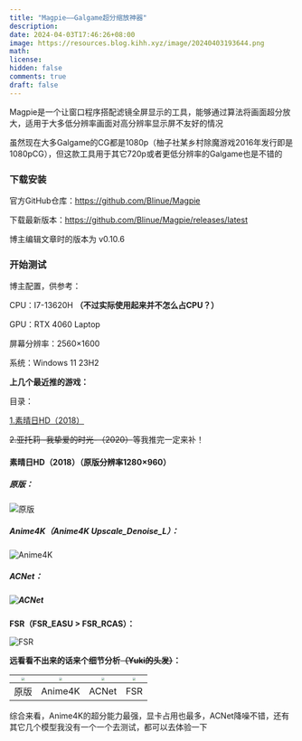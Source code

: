 ```yaml
---
title: "Magpie——Galgame超分缩放神器"
description: 
date: 2024-04-03T17:46:26+08:00
image: https://resources.blog.kihh.xyz/image/20240403193644.png
math: 
license: 
hidden: false
comments: true
draft: false
---
```


Magpie是一个让窗口程序搭配滤镜全屏显示的工具，能够通过算法将画面超分放大，适用于大多低分辨率画面对高分辨率显示屏不友好的情况

虽然现在大多Galgame的CG都是1080p（柚子社某乡村除魔游戏2016年发行即是1080pCG），但这款工具用于其它720p或者更低分辨率的Galgame也是不错的

### 下载安装

官方GitHub仓库：https://github.com/Blinue/Magpie

下载最新版本：https://github.com/Blinue/Magpie/releases/latest

博主编辑文章时的版本为 v0.10.6

### 开始测试

博主配置，供参考：

CPU：I7-13620H **（不过实际使用起来并不怎么占CPU？）**

GPU：RTX 4060 Laptop

屏幕分辨率：2560×1600

系统：Windows 11 23H2



**上几个最近推的游戏：**

目录：

[1.素晴日HD（2018）](#素晴日HD（2018）（原版分辨率1280×960）)

~~2.亚托莉 -我挚爱的时光-（2020）~~等我推完一定来补！



#### 素晴日HD（2018）（原版分辨率1280×960）

##### 原版：

![原版](https://resources.blog.kihh.xyz/image/20240403181300.png)

##### Anime4K（Anime4K Upscale_Denoise_L）：

![Anime4K](https://resources.blog.kihh.xyz/image/20240403181441.png)

##### ACNet：

##### ![ACNet](https://resources.blog.kihh.xyz/image/20240403181547.png)

**FSR（FSR_EASU > FSR_RCAS）：**

![FSR](https://resources.blog.kihh.xyz/image/20240403182034.png)

**远看看不出来的话来个细节分析~~（Yuki的头发）~~：**

| <img src="https://resources.blog.kihh.xyz/image/20240403184919.png" style="zoom:33%;" /> | <img src="https://resources.blog.kihh.xyz/image/20240403185030.png" style="zoom: 33%;" /> | <img src="https://resources.blog.kihh.xyz/image/20240403185056.png" style="zoom:33%;" /> | <img src="https://resources.blog.kihh.xyz/image/20240403185121.png" style="zoom:33%;" /> |
| ------------------------------------------------------------ | ------------------------------------------------------------ | ------------------------------------------------------------ | ------------------------------------------------------------ |
| 原版                                                         | Anime4K                                                      | ACNet                                                        | FSR                                                          |

综合来看，Anime4K的超分能力最强，显卡占用也最多，ACNet降噪不错，还有其它几个模型我没有一个一个去测试，都可以去体验一下
